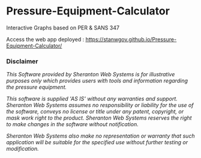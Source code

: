 # Pressure-Equipment-Calculator
Interactive Graphs based on PER & SANS 347

Access the web app deployed : <ins> https://stanwgov.github.io/Pressure-Equipment-Calculator/ </ins>

### Disclaimer

<i>This Software provided by Sheranton Web Systems is for illustrative purposes only which provides users with tools and information regarding the pressure equipment.

This software is supplied 'AS IS' without any warranties and support. Sheranton Web Systems assumes no responsibility or liability for the use of the software, conveys no license or title under any patent, copyright, or mask work right to the product. Sheranton Web Systems reserves the right to make changes in the software without notification.

Sheranton Web Systems also make no representation or warranty that such application will be suitable for the specified use without further testing or modification.
    
